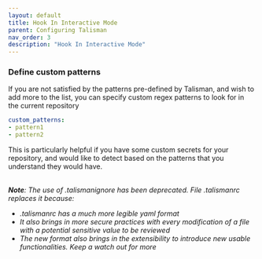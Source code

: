 ```yaml
---
layout: default
title: Hook In Interactive Mode
parent: Configuring Talisman
nav_order: 3
description: "Hook In Interactive Mode" 
---
```


### Define custom patterns

If you are not satisfied by the patterns pre-defined by Talisman, and wish to add more to the list, you can specify custom regex patterns to look for in the current repository

```yaml
custom_patterns:
- pattern1
- pattern2
```

This is particularly helpful if you have some custom secrets for your repository, and would like to detect based on the patterns that you understand they would have.

<br/><i>
**Note**: The use of .talismanignore has been deprecated. File .talismanrc replaces it because:

* .talismanrc has a much more legible yaml format
* It also brings in more secure practices with every modification of a file with a potential sensitive value to be reviewed
* The new format also brings in the extensibility to introduce new usable functionalities. Keep a watch out for more </i>
